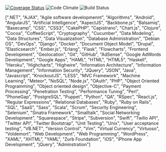 [![Coverage Status](https://coveralls.io/repos/timchepeleff/breakable_toy/badge.svg?branch=master&service=github)](https://coveralls.io/github/timchepeleff/breakable_toy?branch=master)
![Code Climate](https://codeclimate.com/github/timchepeleff/breakable_toy.png)
![Build Status](https://codeship.com/projects/7ab3a5b0-0d68-0133-2c10-26641c8a7ff7/status?branch=master)


[".NET",
"AJAX",
"Agile software developmennt",
"Algorithms",
"Android",
"AngularJS",
"Artificial Intelligence",
"AspectJS",
"Backbone.js",
"Balsamiq",
"Basecamp",
"CSS",
"CSS3",
"CakePHP",
"Capistrano",
"Chart.js",
"Clojure",
"Cocoa",
"CoffeeScript",
"Cryptography",
"Cucumber",
"Data Modeling",
"Data Structures",
"Data Visualization",
"Database Administration",
"Debian OS",
"DevOps",
"Django",
"Docker",
"Document Object Model",
"Drupal",
"Elasticsearch",
"Ember.js",
"Erlang",
"Flask",
"Flowcharts",
"Frontend Development",
"Geolocation",
"Git",
"GitHub",
"AdSense",
"Google AdWords Development",
"Google Apps",
"HAML",
"HTML",
"HTML5",
"Haskell",
"Heroku",
"Highcharts",
"Highwire",
"Information Architecture",
"Information Management",
"Information Security",
"JQuery",
"JSON",
"Java",
"Javascript",
"KnockoutJS",
"LESS",
"MVC Framework",
"Machine Learning",
"Meteor",
"NoSQL",
"Node.js",
"OAuth",
"PHP",
"Object Oriented Programming",
"Object oriented design",
"Objective-C",
"Payment Processing",
"Penetration Testing",
"Performance Tuning",
"Perl",
"PhoneGap",
"PostgreSQL",
"Puppet",
"Python",
"QA",
"RSpec",
"React.js",
"Regular Expressions",
"Relational Databases",
"Ruby",
"Ruby on Rails",
"SQL",
"SaaS",
"Sass",
"Scala",
"Scrum",
"Security Engineering",
"Selenium",
"Sinatra Framework",
"Smalltalk",
"Social Networking Development",
"Squarespace",
"Stripe",
"Subversion",
"Swift",
"Twilio API",
"Twitter API",
"Twitter Bootstrap",
"Unit Testing",
"Unix",
"User acceptance testing",
"VB.NET",
"Version Control",
"Vim",
"Virtual Currency",
"Virtuoso",
"Voldemort",
"Web Development",
"Web Programming",
"WordPress",
"XAML",
"XHTML",
"YAML",
"Zurb Foundation",
"iOS",
"iPhone App Development",
"jQuery",
"Adminstration"]
